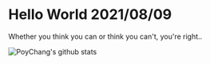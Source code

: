 # Hello World 2021/08/09

Whether you think you can or think you can't, you're right..

![PoyChang's github stats](https://github-readme-stats.vercel.app/api?username=poychang&show_icons=true&theme=dracula)
